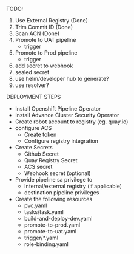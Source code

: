 TODO:
1. Use External Registry (Done)
2. Trim Commit ID (Done)
3. Scan ACN (Done)
4. Promote to UAT pipeline
    - trigger
5. Promote to Prod pipeline
    - trigger
6. add secret to webhook
7. sealed secret
8. use helm/developer hub to generate?
9. use resolver?


DEPLOYMENT STEPS
- Install Openshift Pipeline Operator
- Install Advance Cluster Security Operator
- Create robot account to registry (eg. quay.io)
- configure ACS 
    - Create token
    - Configure registry integration
- Create Secrets
    - Github Secret
    - Quay Registry Secret
    - ACS secret
    - Webhook secret (optional)
- Provide pipeline sa privilege to
    - Internal/external registry (if applicable)
    - destination pipeline privileges
- Create the following resources
    - pvc.yaml
    - tasks/task.yaml
    - build-and-deploy-dev.yaml
    - promote-to-prod.yaml
    - promote-to-uat.yaml
    - trigger/*.yaml
    - role-binding.yaml